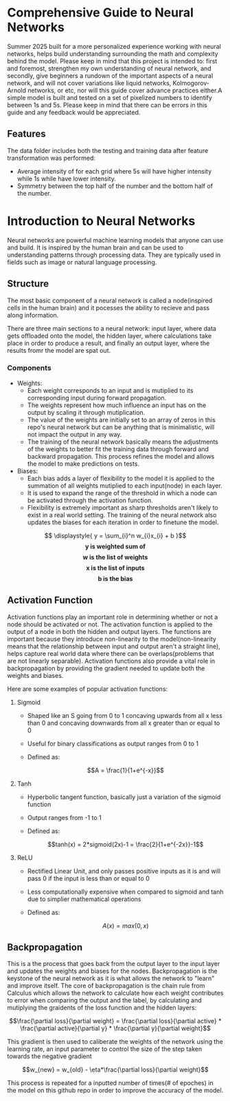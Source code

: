 # Comprehensive Guide to Neural Networks
Summer 2025 built for a more personalized experience working with neural networks, helps build understanding surrounding the math and complexity behind the model. Please keep in mind that this project is intended to: first and foremost, strengthen my own understanding of neural network, and secondly, give beginners a rundown of the important aspects of a neural network, and will not cover variations like liquid networks, Kolmogorov-Arnold networks, or etc, nor will this guide cover advance practices either.A simple model is built and tested on a set of pixelized numbers to identify between 1s and 5s. Please keep in mind that there can be errors in this guide and any feedback would be appreciated.
## Features
The data folder includes both the testing and training data after feature transformation was performed:
- Average intensity of for each grid where 5s will have higher intensity while 1s while have lower intensity. 
- Symmetry between the top half of the number and the bottom half of the number.
# Introduction to Neural Networks
Neural networks are powerful machine learning models that anyone can use and build. It is inspired by the human brain and can be used to understanding patterns through processing data. They are typically used in fields such as image or natural language processing.
## Structure
The most basic component of a neural network is called a node(inspired cells in the human brain) and it pocesses the ability to recieve and pass along information.

There are three main sections to a neural network: input layer, where data gets offloaded onto the model, the hidden layer, where calculations take place in order to produce a result, and finally an output layer, where the results fromr the model are spat out.

### Components 
- Weights:
    - Each weight corresponds to an input and is mutiplied to its corresponding input during forward propagation.
    - The weights represent how much influence an input has on the output by scaling it through mutiplication.
    - The value of the weights are initially set to an array of zeros in this repo's neural network but can be anything that is minimalistic, will not impact the output in any way.
    - The training of the neural network basically means the adjustments of the weights to better fit the training data through forward and backward propagation. This process refines the model and allows the model to make predictions on tests.
- Biases:
    - Each bias adds a layer of flexibility to the model it is applied to the summation of all weights mutiplied to each input(node) in each layer.
    - It is used to expand the range of the threshold in which a node can be activated through the activation function.
    - Flexibility is extremely important as sharp thresholds aren't likely to exist in a real world setting. The training of the neural network also updates the biases for each iteration in order to finetune the model.

$$ \displaystyle{ y =  \sum_{i}^n w_{i}x_{i} + b }$$
$$ \textbf{ y is weighted sum of}$$
$$ \textbf{ w is the list of weights}$$
$$ \textbf{ x is the list of inputs}$$
$$ \textbf{ b is the bias} $$

## Activation Function
Activation functions play an important role in determining whether or not a node should be activated or not. The activation function is applied to the output of a node in both the hidden and output layers. The functions are important because they introduce non-linearity to the model(non-linearity means that the relationship between input and output aren't a straight line), helps capture real world data where there can be overlaps(problems that are not linearly separable). Activation functions also provide a vital role in backpropagation by providing the gradient needed to update both the weights and biases.

Here are some examples of popular activation functions:
1. Sigmoid
    - Shaped like an S going from 0 to 1 concaving upwards from all x less than 0 and concaving downwards from all x greater than or equal to 0
    - Useful for binary classifications as output ranges from 0 to 1
    - Defined as:
      
      $$A = \frac{1}{1+e^{-x}}$$
2. Tanh
    - Hyperbolic tangent function, basically just a variation of the sigmoid function
    - Output ranges from -1 to 1
    - Defined as:
      
      $$tanh(x) = 2*sigmoid(2x)-1 = \frac{2}{1+e^{-2x}}-1$$
3. ReLU
    - Rectified Linear Unit, and only passes positive inputs as it is and will pass 0 if the input is less than or equal to 0
    - Less computationally expensive when compared to sigmoid and tanh due to simplier mathematical operations
    - Defined as:
      
      $$A(x) = max(0,x)$$

## Backpropagation
This is a the process that goes back from the output layer to the input layer and updates the weights and biases for the nodes. Backpropagation is the keystone of the neural network as it is what allows the network to "learn" and improve itself. The core of backpropagation is the chain rule from Calculus which allows the network to calculate how each weight contributes to error when comparing the output and the label, by calculating and mutiplying the graidents of the loss function and the hidden layers:

$$\frac{\partial loss}{\partial weight} = \frac{\partial loss}{\partial active} * \frac{\partial active}{\partial y} * \frac{\partial y}{\partial weight}$$

This gradient is then used to caliberate the weights of the network using the learning rate, an input parameter to control the size of the step taken towards the negative gradient

$$w_{new} = w_{old} - \eta*\frac{\partial loss}{\partial weight}$$

This process is repeated for a inputted number of times(# of epoches) in the model on this github repo in order to improve the accuracy of the model.